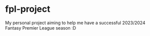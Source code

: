 # fpl-project
My personal project aiming to help me have a successful 2023/2024 Fantasy Premier League season :D

